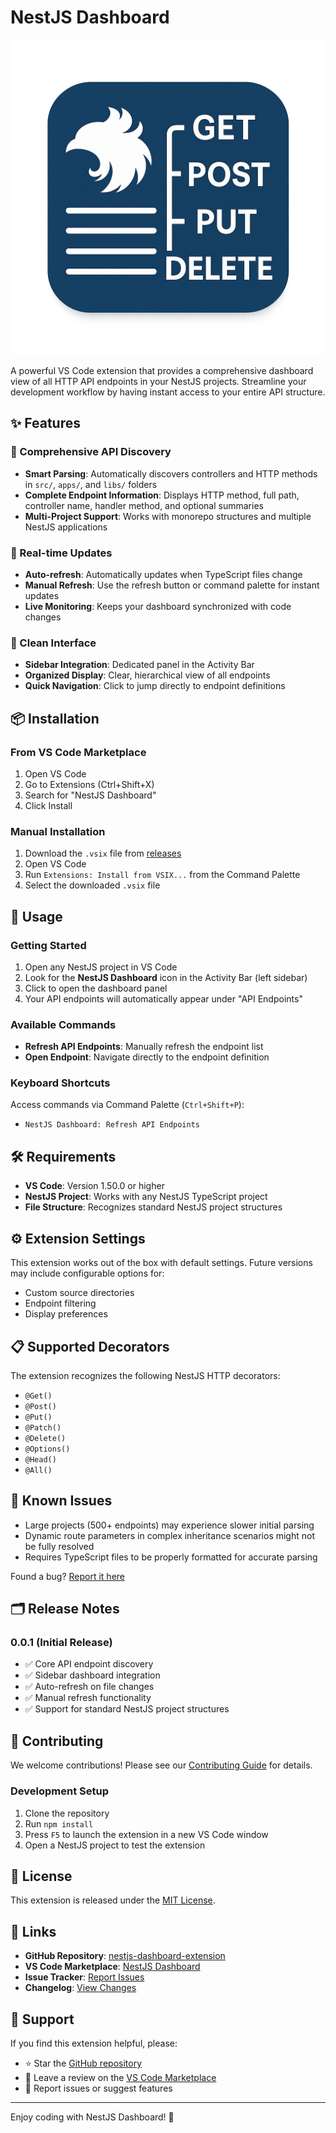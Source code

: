 # NestJS Dashboard

![NestJS Dashboard Logo](media/logo.png)

A powerful VS Code extension that provides a comprehensive dashboard view of all HTTP API endpoints in your NestJS projects. Streamline your development workflow by having instant access to your entire API structure.

## ✨ Features

### 🎯 Comprehensive API Discovery

- **Smart Parsing**: Automatically discovers controllers and HTTP methods in `src/`, `apps/`, and `libs/` folders
- **Complete Endpoint Information**: Displays HTTP method, full path, controller name, handler method, and optional summaries
- **Multi-Project Support**: Works with monorepo structures and multiple NestJS applications

### 🔄 Real-time Updates

- **Auto-refresh**: Automatically updates when TypeScript files change
- **Manual Refresh**: Use the refresh button or command palette for instant updates
- **Live Monitoring**: Keeps your dashboard synchronized with code changes

### 🎨 Clean Interface

- **Sidebar Integration**: Dedicated panel in the Activity Bar
- **Organized Display**: Clear, hierarchical view of all endpoints
- **Quick Navigation**: Click to jump directly to endpoint definitions

## 📦 Installation

### From VS Code Marketplace

1. Open VS Code
2. Go to Extensions (Ctrl+Shift+X)
3. Search for "NestJS Dashboard"
4. Click Install

### Manual Installation

1. Download the `.vsix` file from [releases](https://github.com/yensubldg/nestjs-dashboard-extension/releases)
2. Open VS Code
3. Run `Extensions: Install from VSIX...` from the Command Palette
4. Select the downloaded `.vsix` file

## 🚀 Usage

### Getting Started

1. Open any NestJS project in VS Code
2. Look for the **NestJS Dashboard** icon in the Activity Bar (left sidebar)
3. Click to open the dashboard panel
4. Your API endpoints will automatically appear under "API Endpoints"

### Available Commands

- **Refresh API Endpoints**: Manually refresh the endpoint list
- **Open Endpoint**: Navigate directly to the endpoint definition

### Keyboard Shortcuts

Access commands via Command Palette (`Ctrl+Shift+P`):

- `NestJS Dashboard: Refresh API Endpoints`

## 🛠️ Requirements

- **VS Code**: Version 1.50.0 or higher
- **NestJS Project**: Works with any NestJS TypeScript project
- **File Structure**: Recognizes standard NestJS project structures

## ⚙️ Extension Settings

This extension works out of the box with default settings. Future versions may include configurable options for:

- Custom source directories
- Endpoint filtering
- Display preferences

## 📋 Supported Decorators

The extension recognizes the following NestJS HTTP decorators:

- `@Get()`
- `@Post()`
- `@Put()`
- `@Patch()`
- `@Delete()`
- `@Options()`
- `@Head()`
- `@All()`

## 🐛 Known Issues

- Large projects (500+ endpoints) may experience slower initial parsing
- Dynamic route parameters in complex inheritance scenarios might not be fully resolved
- Requires TypeScript files to be properly formatted for accurate parsing

Found a bug? [Report it here](https://github.com/yensubldg/nestjs-dashboard-extension/issues)

## 🗂️ Release Notes

### 0.0.1 (Initial Release)

- ✅ Core API endpoint discovery
- ✅ Sidebar dashboard integration
- ✅ Auto-refresh on file changes
- ✅ Manual refresh functionality
- ✅ Support for standard NestJS project structures

## 🤝 Contributing

We welcome contributions! Please see our [Contributing Guide](https://github.com/yensubldg/nestjs-dashboard-extension/blob/main/CONTRIBUTING.md) for details.

### Development Setup

1. Clone the repository
2. Run `npm install`
3. Press `F5` to launch the extension in a new VS Code window
4. Open a NestJS project to test the extension

## 📄 License

This extension is released under the [MIT License](LICENSE).

## 🔗 Links

- **GitHub Repository**: [nestjs-dashboard-extension](https://github.com/yensubldg/nestjs-dashboard-extension)
- **VS Code Marketplace**: [NestJS Dashboard](https://marketplace.visualstudio.com/items?itemName=yensubldg.nestjs-dashboard)
- **Issue Tracker**: [Report Issues](https://github.com/yensubldg/nestjs-dashboard-extension/issues)
- **Changelog**: [View Changes](CHANGELOG.md)

## 🙏 Support

If you find this extension helpful, please:

- ⭐ Star the [GitHub repository](https://github.com/yensubldg/nestjs-dashboard-extension)
- 📝 Leave a review on the [VS Code Marketplace](https://marketplace.visualstudio.com/items?itemName=yensubldg.nestjs-dashboard)
- 🐛 Report issues or suggest features

---

Enjoy coding with NestJS Dashboard! 🚀
